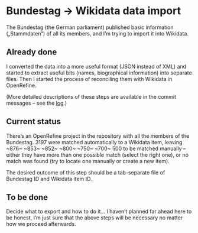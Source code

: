 # Bundestag → Wikidata data import

The Bundestag (the German parliament) published basic information („Stammdaten“) of all its members,
and I’m trying to import it into Wikidata.

## Already done

I converted the data into a more useful format (JSON instead of XML)
and started to extract useful bits (names, biographical information)
into separate files.
Then I started the process of reconciling them with Wikidata in OpenRefine.

(More detailed descriptions of these steps are available in the commit messages –
see the [log](../../commits).)

## Current status

There’s an OpenRefine project in the repository with all the members of the Bundestag.
3197 were matched automatically to a Wikidata item,
leaving ~876~ ~853~ ~852~ ~800~ ~750~ ~700~ 500 to be matched manually –
either they have more than one possible match (select the right one),
or no match was found (try to locate one manually or create a new item).

The desired outcome of this step should be a tab-separate file of Bundestag ID and Wikidata item ID.

## To be done

Decide what to export and how to do it…
I haven’t planned far ahead here to be honest,
I’m just sure that the above steps will be necessary no matter how we proceed afterwards.
